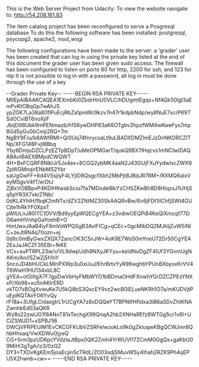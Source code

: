 This is the Web Server Project from Udacity:
To view the website navigate to: http://54.208.161.83

The item catalog project has been reconfigured to serve a Posgresql database
To do this the following software has been installed:
postgresql, psycopg2, apache2, mod_wsgi

The following configurations have been made to the server:
a 'grader' user has been created that can log in using the private key listed at the end of this document
the grader user has been given sudo access.
The firewall has been configured to listen on ports 80 for http, 2200 for ssh, and 123 for ntp
It is not possible to log in with a password, all log in must be done through the use of a key


--Grader Private Key--
-----BEGIN RSA PRIVATE KEY-----
MIIEpAIBAAKCAQEA1EXmbKi0ZbdrHnU0VLC/hDUgmtEgqs+NfAQk50lgI3aEmPvKtOBqGp7wAhJS
ypZGK7La38a80flPuEcjRbZa1pmWc9kzv7n47r1kdpbNdp/wy8NuE7xcrP69TSdOCviBT6noXjiF
JbijD98Ubk9mPENmazb/h156ywDHP83aK6OTgbv2hpzfWM4wKweFys7mp8Gd5yGu0bCmji2RQ+7m
NgBY9F/u/b8AWfRMI+Q/0Uq74fnrycxaLt9uLBADXDMZlmEJzDnNKORCZITNp/XFG14BFvjl8Bbq
Yby6DmjuDZCLPzEZTpBDpT/uMeOPMGarT/qukQ9BX7lHqcvs1mNCIwIDAQABAoIBAEXBMpdCWQWT
4H+BxFCQRF8NlklJr5Jx4ex+8CGQ2ybMK4aaN2J43GUjFXuYydwIxcZWX9ZpWGMnqirENbMS2Ybr
saUgGwFF+6d4VSsjIyF4LYjID8QsgcfXbh2MbPjt8JBdJR7RM+/RXMQ6alxVeyMSgvV4fT/erDtJ
ZjBxVOBBpvP4KDlHKwsbSciu7fa7MDodel8kYzCHSZKwBh8D8HlqzsJ1UHjSq5pYR3X7xkrZ1Nb/
0dKL4YhIH/fbqK2mNTx/dZV2ZNtMZ30SkAAQRvBw/6v6jFDt1iIChfjSWt4GUCjte1hRkYF0XpxT
pWlULnJ80ITC1DVV/Bd9yyEpWQECgYEA+z3vdiwOEQPi84KeQIXmcqf77DG6amHVnhpGaYoehB+O
HmUwxJAaB4iyF6mVoWPQSgB3AvIFICg+qCEc+0gcMIbDQ2MJkIjZuW5iNlC+zeJt8N4q70ozn+ej
0dItc0mByGwxZXQX72ancOK3C5nJW+4oK9E7Ws50mYneU72Dr50CgYEA2EsJaJACZF35EBr+fkKE
VCx+suPTRPL23w/v/VL9dwpUdh9NXyJKYyu+keIdNoDgZF4IUf3YGvmUgNAKm/An/lSZwZj5h1nY
SncoJD4bHUCkLMlriPXWp3u0xUuJ/EhrBrtxYyR96wghbYPUn8XbyoxKrVV4T6WwH1HU134xbL8C
gYEA+otSIItgX7F7gpDwVbHyFMbWYD1bBDmaOHdFXnwhYGrDZCZPEsYNXxP/Xb98+xu5nAKIrERD
vkTD7xBOgXvwuKe7U5kQ8bS3QscEY9vz2wcB0iELueNKRh1O7a/mKUDVjtPuEplKQTAirF06YvQy
rF18a+3UfgLCnlaxgtrL1rUCgYA7z8xDQQeYT7BPNtfHfIdxa3iB6aSDvZhtKNAZwnhbEd03aQKR
Wz8s22zwlJG1f8ANoT81xTechgX99QnqA2hb2XNHaREfz8WTGg5cr1v6I+UCiZSWJD1+xSPBJ1l6
DWCjVPRPEUlM1EvCKCGFKUbVZSRFeIwzokLo9k0gZkIuqwKBgQCWJmr8QhbHhsaq/VwXDWuOjyeQ
CG+5rm3pzUD6pcYVdzIaJtBps0QK2Zmh4YrWUVI17ZCmM0GgQx+gaKbU09MiHi3gTgA/iz3/0zQZ
DY3+TXDvKgKEmSjoaEcjinScTRdL/ZO03sdjSMuvWSy4Ihah2RZK9Ph4qEPU5X2hwnb+cw==
-----END RSA PRIVATE KEY-----